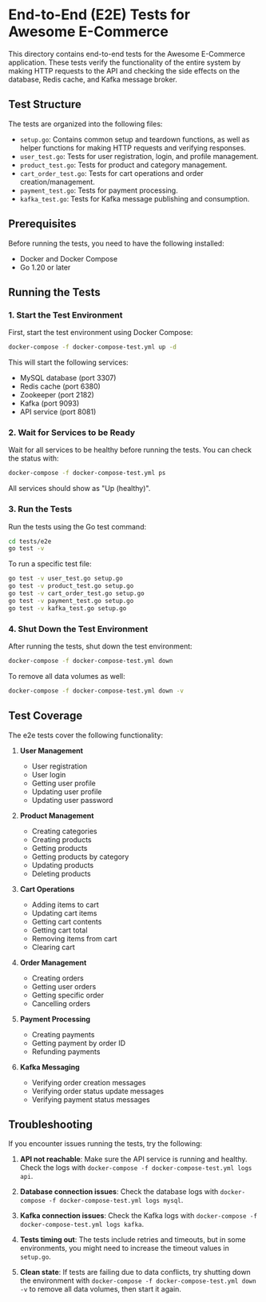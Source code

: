 # End-to-End (E2E) Tests for Awesome E-Commerce

This directory contains end-to-end tests for the Awesome E-Commerce application. These tests verify the functionality of the entire system by making HTTP requests to the API and checking the side effects on the database, Redis cache, and Kafka message broker.

## Test Structure

The tests are organized into the following files:

- `setup.go`: Contains common setup and teardown functions, as well as helper functions for making HTTP requests and verifying responses.
- `user_test.go`: Tests for user registration, login, and profile management.
- `product_test.go`: Tests for product and category management.
- `cart_order_test.go`: Tests for cart operations and order creation/management.
- `payment_test.go`: Tests for payment processing.
- `kafka_test.go`: Tests for Kafka message publishing and consumption.

## Prerequisites

Before running the tests, you need to have the following installed:

- Docker and Docker Compose
- Go 1.20 or later

## Running the Tests

### 1. Start the Test Environment

First, start the test environment using Docker Compose:

```bash
docker-compose -f docker-compose-test.yml up -d
```

This will start the following services:
- MySQL database (port 3307)
- Redis cache (port 6380)
- Zookeeper (port 2182)
- Kafka (port 9093)
- API service (port 8081)

### 2. Wait for Services to be Ready

Wait for all services to be healthy before running the tests. You can check the status with:

```bash
docker-compose -f docker-compose-test.yml ps
```

All services should show as "Up (healthy)".

### 3. Run the Tests

Run the tests using the Go test command:

```bash
cd tests/e2e
go test -v
```

To run a specific test file:

```bash
go test -v user_test.go setup.go
go test -v product_test.go setup.go
go test -v cart_order_test.go setup.go
go test -v payment_test.go setup.go
go test -v kafka_test.go setup.go
```

### 4. Shut Down the Test Environment

After running the tests, shut down the test environment:

```bash
docker-compose -f docker-compose-test.yml down
```

To remove all data volumes as well:

```bash
docker-compose -f docker-compose-test.yml down -v
```

## Test Coverage

The e2e tests cover the following functionality:

1. **User Management**
   - User registration
   - User login
   - Getting user profile
   - Updating user profile
   - Updating user password

2. **Product Management**
   - Creating categories
   - Creating products
   - Getting products
   - Getting products by category
   - Updating products
   - Deleting products

3. **Cart Operations**
   - Adding items to cart
   - Updating cart items
   - Getting cart contents
   - Getting cart total
   - Removing items from cart
   - Clearing cart

4. **Order Management**
   - Creating orders
   - Getting user orders
   - Getting specific order
   - Cancelling orders

5. **Payment Processing**
   - Creating payments
   - Getting payment by order ID
   - Refunding payments

6. **Kafka Messaging**
   - Verifying order creation messages
   - Verifying order status update messages
   - Verifying payment status messages

## Troubleshooting

If you encounter issues running the tests, try the following:

1. **API not reachable**: Make sure the API service is running and healthy. Check the logs with `docker-compose -f docker-compose-test.yml logs api`.

2. **Database connection issues**: Check the database logs with `docker-compose -f docker-compose-test.yml logs mysql`.

3. **Kafka connection issues**: Check the Kafka logs with `docker-compose -f docker-compose-test.yml logs kafka`.

4. **Tests timing out**: The tests include retries and timeouts, but in some environments, you might need to increase the timeout values in `setup.go`.

5. **Clean state**: If tests are failing due to data conflicts, try shutting down the environment with `docker-compose -f docker-compose-test.yml down -v` to remove all data volumes, then start it again.